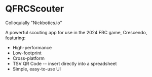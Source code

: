 # QFRCScouter
Colloquially "Nickbotics.io"

A powerful scouting app for use in the 2024 FRC game, Crescendo, featuring:

- High-performance
- Low-footprint
- Cross-platform
- TSV QR Code -- insert directly into a spreadsheet
- Simple, easy-to-use UI

